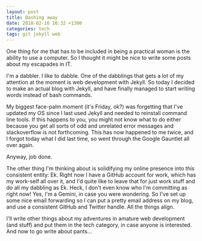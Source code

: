```yaml
---
layout: post
title: Bashing away
date: 2018-02-16 16:32 +1300
categories: tech
tags: git jekyll web
---
```

One thing for me that has to be included in being a practical woman is the ability to use a computer. So I thought it might be nice to write some posts about my escapades in IT.

I'm a dabbler. I like to dabble. One of the dabblings that gets a lot of my attention at the moment is web development with Jekyll. So today I decided to make an actual blog with Jekyll, and have finally managed to start writing words instead of bash commands.

My biggest face-palm moment (it's Friday, ok?) was forgetting that I've updated my OS since I last used Jekyll and needed to reinstall command line tools. If this happens to you, you might not know what to do either because you get all sorts of odd and unrelated error messages and stackoverflow is not forthcoming. This has now happened to me twice, and I forgot today what I did last time, so went through the Google Gauntlet all over again.

Anyway, job done. 

The other thing I'm thinking about is solidifying my online presence into this consistent entity: Ek. Right now I have a GitHub account for work, which has my work-self all over it, and I'd quite like to leave that for just work stuff and do all my dabbling as Ek. Heck, I don't even know who I'm committing as right now! Yes, I'm a Gemini, in case you were wondering. So I've set up some nice email forwarding so I can put a pretty email address on my blog, and use a consistent GitHub and Twitter handle. All the things align.

I'll write other things about my adventures in amature web development (and stuff) and put them in the tech category, in case anyone is interested. And now to go write about pants...